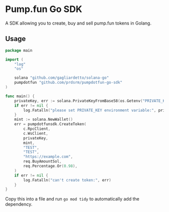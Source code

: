 # Pump.fun Go SDK

A SDK allowing you to create, buy and sell pump.fun tokens in Golang.

## Usage

```go
package main

import (
	"log"
    "os"

    solana "github.com/gagliardetto/solana-go"
    pumpdotfun "github.com/prdsrm/pumpdotfun-go-sdk"
)

func main() {
	privateKey, err := solana.PrivateKeyFromBase58(os.Getenv("PRIVATE_KEY"))
	if err != nil {
		log.Fatalln("please set PRIVATE_KEY environment variable:", privateKey)
	}
	mint := solana.NewWallet()
	err = pumpdotfunsdk.CreateToken(
		c.RpcClient,
		c.WsClient,
		privateKey,
		mint,
		"TEST",
		"TEST",
		"https://example.com",
		req.BuyAmountSol,
		req.Percentage.Or(0.98),
	)
	if err != nil {
		log.Fatalln("can't create token:", err)
	}
}
```

Copy this into a file and run `go mod tidy` to automatically add the dependency.